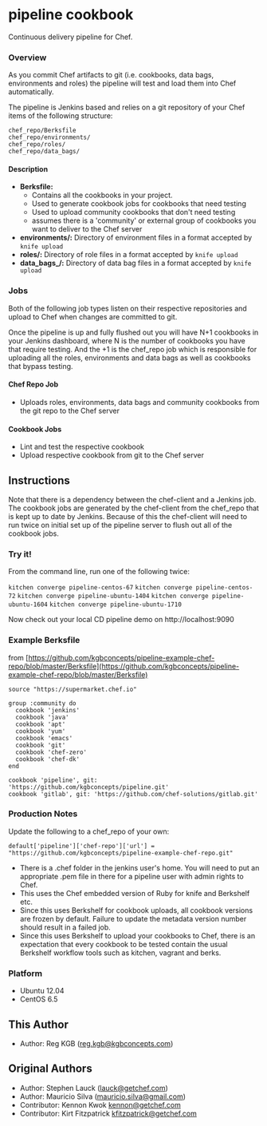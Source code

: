 pipeline cookbook
=================
Continuous delivery pipeline for Chef.

### Overview

As you commit Chef artifacts to git (i.e. cookbooks, data bags, environments and roles) the pipeline will test and load them into Chef automatically.

The pipeline is Jenkins based and relies on a git repository of your Chef items of the following structure:

    chef_repo/Berksfile
    chef_repo/environments/
    chef_repo/roles/
    chef_repo/data_bags/


#### Description

- **Berksfile:**
  - Contains all the cookbooks in your project.
  - Used to generate cookbook jobs for cookbooks that need testing
  - Used to upload community cookbooks that don't need testing
  - assumes there is a 'community' or external group of cookbooks you want to deliver to the Chef server
- **environments/:** Directory of environment files in a format accepted by `knife upload`
- **roles/:** Directory of role files in a format accepted by `knife upload`
- **data_bags_/:** Directory of data bag files in a format accepted by `knife upload`

### Jobs

Both of the following job types listen on their respective repositories and upload to Chef when changes are committed to git.

Once the pipeline is up and fully flushed out you will have N+1 cookbooks in your Jenkins dashboard, where N is the number of cookbooks you have that require testing.  And the +1 is the chef\_repo job which is responsible for uploading all the roles, environments and data bags as well as cookbooks that bypass testing.

#### Chef Repo Job
- Uploads roles, environments, data bags and community cookbooks from the git repo to the Chef server

#### Cookbook Jobs
- Lint and test the respective cookbook
- Upload respective cookbook from git to the Chef server

## Instructions

Note that there is a dependency between the chef-client and a Jenkins job.  The cookbook jobs are generated by the chef-client from the chef\_repo that is kept up to date by Jenkins.  Because of this the chef-client will need to run twice on initial set up of the pipeline server to flush out all of the cookbook jobs.  

### Try it!
From the command line, run one of the following twice:

`kitchen converge pipeline-centos-67`
`kitchen converge pipeline-centos-72`
`kitchen converge pipeline-ubuntu-1404`
`kitchen converge pipeline-ubuntu-1604`
`kitchen converge pipeline-ubuntu-1710`

Now check out your local CD pipeline demo on http://localhost:9090

### Example Berksfile

from [https://github.com/kgbconcepts/pipeline-example-chef-repo/blob/master/Berksfile](https://github.com/kgbconcepts/pipeline-example-chef-repo/blob/master/Berksfile)

```
source "https://supermarket.chef.io"

group :community do
  cookbook 'jenkins'
  cookbook 'java'
  cookbook 'apt'
  cookbook 'yum'
  cookbook 'emacs'
  cookbook 'git'
  cookbook 'chef-zero'
  cookbook 'chef-dk'
end

cookbook 'pipeline', git: 'https://github.com/kgbconcepts/pipeline.git'
cookbook 'gitlab', git: 'https://github.com/chef-solutions/gitlab.git'

```

### Production Notes

Update the following to a chef\_repo of your own:

`default['pipeline']['chef-repo']['url'] = "https://github.com/kgbconcepts/pipeline-example-chef-repo.git"`


- There is a .chef folder in the jenkins user's home. You will need to put an appropriate .pem file in there for a pipeline user with admin rights to Chef.
- This uses the Chef embedded version of Ruby for knife and Berkshelf etc.
- Since this uses Berkshelf for cookbook uploads, all cookbook versions are frozen by default.  Failure to update the metadata version number should result in a failed job.
- Since this uses Berkshelf to upload your cookbooks to Chef, there is an expectation that every cookbook to be tested contain the usual Berkshelf workflow tools such as kitchen, vagrant and berks.


### Platform

* Ubuntu 12.04
* CentOS 6.5


This Author
-----------------
- Author: Reg KGB (<reg.kgb@kgbconcepts.com>)

Original Authors
-----------------
- Author: Stephen Lauck (<lauck@getchef.com>)
- Author: Mauricio Silva (<mauricio.silva@gmail.com>)
- Contributor: Kennon Kwok <kennon@getchef.com>
- Contributor: Kirt Fitzpatrick <kfitzpatrick@getchef.com>
